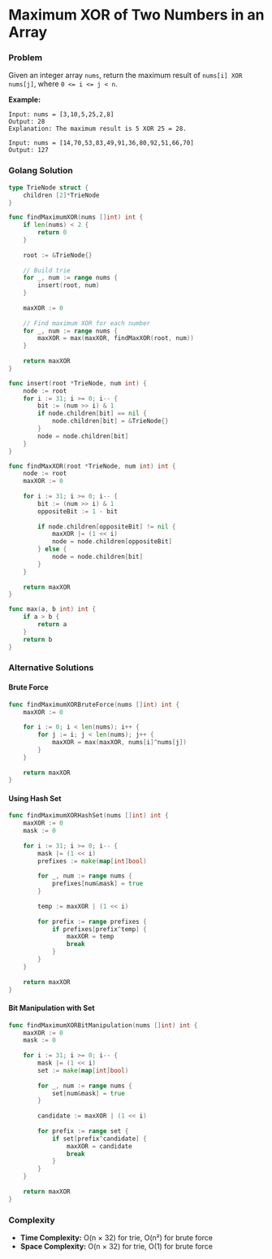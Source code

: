 # Maximum XOR of Two Numbers in an Array

### Problem
Given an integer array `nums`, return the maximum result of `nums[i] XOR nums[j]`, where `0 <= i <= j < n`.

**Example:**
```
Input: nums = [3,10,5,25,2,8]
Output: 28
Explanation: The maximum result is 5 XOR 25 = 28.

Input: nums = [14,70,53,83,49,91,36,80,92,51,66,70]
Output: 127
```

### Golang Solution

```go
type TrieNode struct {
    children [2]*TrieNode
}

func findMaximumXOR(nums []int) int {
    if len(nums) < 2 {
        return 0
    }
    
    root := &TrieNode{}
    
    // Build trie
    for _, num := range nums {
        insert(root, num)
    }
    
    maxXOR := 0
    
    // Find maximum XOR for each number
    for _, num := range nums {
        maxXOR = max(maxXOR, findMaxXOR(root, num))
    }
    
    return maxXOR
}

func insert(root *TrieNode, num int) {
    node := root
    for i := 31; i >= 0; i-- {
        bit := (num >> i) & 1
        if node.children[bit] == nil {
            node.children[bit] = &TrieNode{}
        }
        node = node.children[bit]
    }
}

func findMaxXOR(root *TrieNode, num int) int {
    node := root
    maxXOR := 0
    
    for i := 31; i >= 0; i-- {
        bit := (num >> i) & 1
        oppositeBit := 1 - bit
        
        if node.children[oppositeBit] != nil {
            maxXOR |= (1 << i)
            node = node.children[oppositeBit]
        } else {
            node = node.children[bit]
        }
    }
    
    return maxXOR
}

func max(a, b int) int {
    if a > b {
        return a
    }
    return b
}
```

### Alternative Solutions

#### **Brute Force**
```go
func findMaximumXORBruteForce(nums []int) int {
    maxXOR := 0
    
    for i := 0; i < len(nums); i++ {
        for j := i; j < len(nums); j++ {
            maxXOR = max(maxXOR, nums[i]^nums[j])
        }
    }
    
    return maxXOR
}
```

#### **Using Hash Set**
```go
func findMaximumXORHashSet(nums []int) int {
    maxXOR := 0
    mask := 0
    
    for i := 31; i >= 0; i-- {
        mask |= (1 << i)
        prefixes := make(map[int]bool)
        
        for _, num := range nums {
            prefixes[num&mask] = true
        }
        
        temp := maxXOR | (1 << i)
        
        for prefix := range prefixes {
            if prefixes[prefix^temp] {
                maxXOR = temp
                break
            }
        }
    }
    
    return maxXOR
}
```

#### **Bit Manipulation with Set**
```go
func findMaximumXORBitManipulation(nums []int) int {
    maxXOR := 0
    mask := 0
    
    for i := 31; i >= 0; i-- {
        mask |= (1 << i)
        set := make(map[int]bool)
        
        for _, num := range nums {
            set[num&mask] = true
        }
        
        candidate := maxXOR | (1 << i)
        
        for prefix := range set {
            if set[prefix^candidate] {
                maxXOR = candidate
                break
            }
        }
    }
    
    return maxXOR
}
```

### Complexity
- **Time Complexity:** O(n × 32) for trie, O(n²) for brute force
- **Space Complexity:** O(n × 32) for trie, O(1) for brute force
